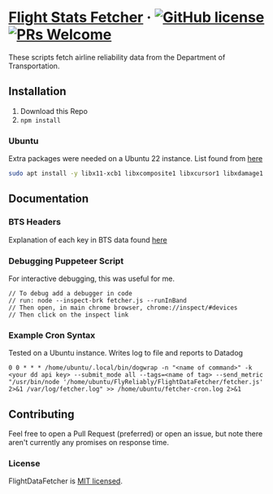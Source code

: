 # [Flight Stats Fetcher]() &middot; [![GitHub license](https://img.shields.io/badge/license-MIT-blue.svg)]() [![PRs Welcome](https://img.shields.io/badge/PRs-welcome-brightgreen.svg)](#contributing)

These scripts fetch airline reliability data from the Department of Transportation.

## Installation
1. Download this Repo
1. `npm install`

### Ubuntu
Extra packages were needed on a Ubuntu 22 instance. List found from [here](https://oofnivek.medium.com/ubuntu-install-puppeteer-bd551d6e5fc1)
```bash
sudo apt install -y libx11-xcb1 libxcomposite1 libxcursor1 libxdamage1 libxi-dev libxtst-dev libnss3 libcups2 libxss1 libxrandr2 libasound2 libatk1.0-0 libatk-bridge2.0-0 libpangocairo-1.0-0 libgtk-3-0 libgbm1
```
## Documentation
### BTS Headers
Explanation of each key in BTS data found [here](https://www.openintro.org/data/index.php?data=airline_delay)

### Debugging Puppeteer Script
For interactive debugging, this was useful for me.
```shell
// To debug add a debugger in code 
// run: node --inspect-brk fetcher.js --runInBand
// Then open, in main chrome browser, chrome://inspect/#devices
// Then click on the inspect link
```

### Example Cron Syntax
Tested on a Ubuntu instance.  Writes log to file and reports to Datadog
```
0 0 * * * /home/ubuntu/.local/bin/dogwrap -n "<name of command>" -k <your dd api key> --submit_mode all --tags=<name of tag> --send_metric "/usr/bin/node '/home/ubuntu/FlyReliably/FlightDataFetcher/fetcher.js' 2>&1 /var/log/fetcher.log" >> /home/ubuntu/fetcher-cron.log 2>&1
```

## Contributing

Feel free to open a Pull Request (preferred) or open an issue, but note there aren't currently any promises on response time.  

### License

FlightDataFetcher is [MIT licensed](./LICENSE).